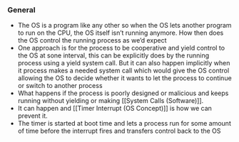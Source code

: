 ### General
- The OS is a program like any other so when the OS lets another program to run on the CPU, the OS itself isn’t running anymore. How then does the OS control the running process as we’d expect
- One approach is for the process to be cooperative and yield control to the OS at sone interval, this can be explicitly does by the running process using a yield system call. But it can also happen implicitly when it process makes a needed system call which would give the OS control allowing the OS to decide whether it wants to let the process to continue or switch to another process
- What happens if the process is poorly designed or malicious and keeps running without yielding or making [[System Calls (Software)]]. 
- It can happen and [[Timer Interrupt (OS Concept)]] is how we can prevent it. 
- The timer is started at boot time and lets a process run for some amount of time before the interrupt fires and transfers control back to the OS